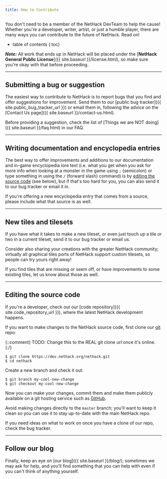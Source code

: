 ```yaml
---
title: How to Contribute
---
```

You don't need to be a member of the NetHack DevTeam to help the cause!  Whether you're a developer, writer, artist, or just a humble player, there are many ways you can contribute to the future of NetHack.  Read on!

* table of contents
{:toc}

***Note:*** All work that ends up in NetHack will be placed under the [**NetHack General Public License**]({{ site.baseurl }}/license.html), so make sure you're okay with that before proceeding.

---

## Submitting a bug or suggestion

The easiest way to contribute to NetHack is to report bugs that you find and offer suggestions for improvement.  Send them to our [public bug tracker]({{ site.public_bug_tracker_url }}) or email them in, following the advice on the [Contact Us page]({{ site.baseurl }}/contact-us.html).

Before providing a suggestion, check the list of [Things we are NOT doing]({{ site.baseurl }}/faq.html) in our FAQ.

---

## Writing documentation and encyclopedia entries

The best way to offer improvements and additions to our documentation and in-game encyclopedia lore text (i.e. what you get when you ask for more info when looking at a monster in the game using `;` (semicolon) or type something in using the `/` (forward slash) command) is by [editing the source code](#editing-the-source-code) (see below), but if that's too hard for you, you can also send it to our bug tracker or email it in.

If you're offering a new encyclopedia entry that comes from a source, please include what that source is as well.

---

## New tiles and tilesets

If you have what it takes to make a new tileset, or even just touch up a tile or two in a current tileset, send it to our bug tracker or email us.

Consider also sharing your creations with the greater NetHack community; virtually all graphical tiles ports of NetHack support custom tilesets, so people can try yours right away!

If you find tiles that are missing or seem off, or have improvements to some existing tiles, let us know about those as well.

---

## Editing the source code

If you're a developer, check out our [code repository]({{ site.code_repository_url }}), where the latest NetHack development happens.

If you want to make changes to the NetHack source code, first clone our [git](http://git-scm.com/) repo:

{::comment}
TODO: Change this to the REAL git clone url once it's online.
{:/}

```
$ git clone https://dev.nethack.org/nethack.git
$ cd nethack
```

Create a new branch and check it out:

```
$ git branch my-cool-new-change
$ git checkout my-cool-new-change
```

Now you can make your changes, commit them and make them publicly available on a git hosting service such as [GitHub](https://github.com/).

Avoid making changes directly to the `master` branch; you'll want to keep it clean so you can use it to stay up-to-date with the main NetHack repo.

If you need ideas on what to work on once you have a clone of our repo, check the bug tracker.

---

## Follow our blog

Finally, keep an eye on [our blog]({{ site.baseurl }}/blog/); sometimes we may ask for help, and you'll find something that you can help with even if you can't think of anything yourself.
